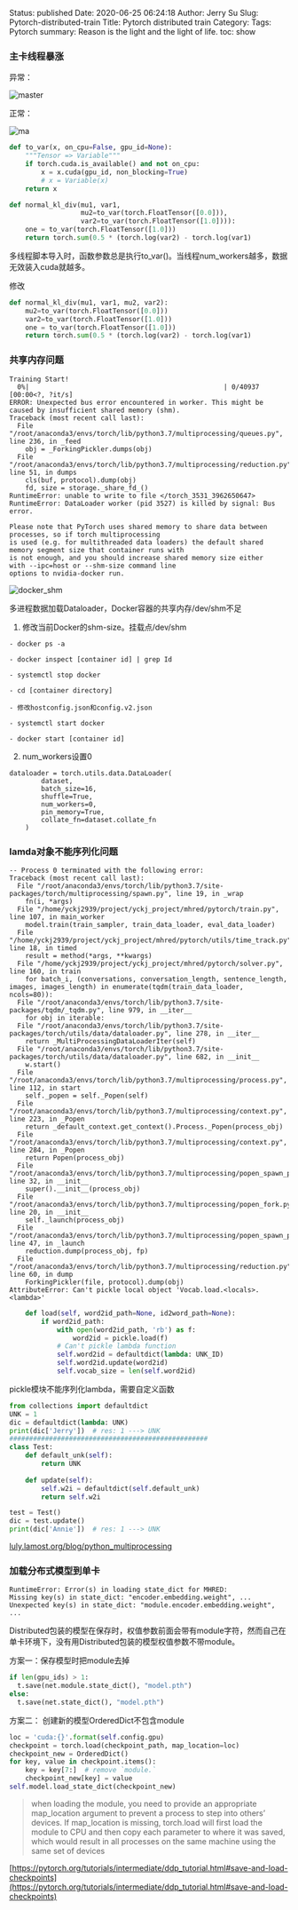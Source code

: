 Status: published
Date: 2020-06-25 06:24:18
Author: Jerry Su
Slug: Pytorch-distributed-train
Title: Pytorch distributed train
Category: 
Tags: Pytorch
summary: Reason is the light and the light of life.
toc: show

### 主卡线程暴涨
异常： 

![master](../images/Pytorch/bug.png)

正常：

![ma](../images/Pytorch/bug_fix.png)

```python
def to_var(x, on_cpu=False, gpu_id=None):
    """Tensor => Variable"""
    if torch.cuda.is_available() and not on_cpu:
        x = x.cuda(gpu_id, non_blocking=True)
        # x = Variable(x)
    return x

def normal_kl_div(mu1, var1, 
                  mu2=to_var(torch.FloatTensor([0.0])),
                  var2=to_var(torch.FloatTensor([1.0]))):
    one = to_var(torch.FloatTensor([1.0]))
    return torch.sum(0.5 * (torch.log(var2) - torch.log(var1)
```
多线程脚本导入时，函数参数总是执行to_var()。当线程num_workers越多，数据无效装入cuda就越多。

修改
```python
def normal_kl_div(mu1, var1, mu2, var2):
    mu2=to_var(torch.FloatTensor([0.0]))
    var2=to_var(torch.FloatTensor([1.0]))
    one = to_var(torch.FloatTensor([1.0]))
    return torch.sum(0.5 * (torch.log(var2) - torch.log(var1)
```


### 共享内存问题
```
Training Start!
  0%|                                                 | 0/40937 [00:00<?, ?it/s]
ERROR: Unexpected bus error encountered in worker. This might be caused by insufficient shared memory (shm).
Traceback (most recent call last):
  File "/root/anaconda3/envs/torch/lib/python3.7/multiprocessing/queues.py", line 236, in _feed
    obj = _ForkingPickler.dumps(obj)
  File "/root/anaconda3/envs/torch/lib/python3.7/multiprocessing/reduction.py", line 51, in dumps
    cls(buf, protocol).dump(obj)
    fd, size = storage._share_fd_()
RuntimeError: unable to write to file </torch_3531_3962650647>
RuntimeError: DataLoader worker (pid 3527) is killed by signal: Bus error.
```

```
Please note that PyTorch uses shared memory to share data between processes, so if torch multiprocessing 
is used (e.g. for multithreaded data loaders) the default shared memory segment size that container runs with 
is not enough, and you should increase shared memory size either with --ipc=host or --shm-size command line 
options to nvidia-docker run.
```

![docker_shm](../images/Pytorch/docker_shm.png)

多进程数据加载Dataloader，Docker容器的共享内存/dev/shm不足

1. 修改当前Docker的shm-size。挂载点/dev/shm

```
- docker ps -a

- docker inspect [container id] | grep Id

- systemctl stop docker

- cd [container directory]

- 修改hostconfig.json和config.v2.json

- systemctl start docker

- docker start [container id]
```

2.  num_workers设置0

```
dataloader = torch.utils.data.DataLoader(
        dataset,
        batch_size=16,
        shuffle=True,
        num_workers=0,
        pin_memory=True,
        collate_fn=dataset.collate_fn
    )
```

### lamda对象不能序列化问题

```
-- Process 0 terminated with the following error:
Traceback (most recent call last):
  File "/root/anaconda3/envs/torch/lib/python3.7/site-packages/torch/multiprocessing/spawn.py", line 19, in _wrap
    fn(i, *args)
  File "/home/yckj2939/project/yckj_project/mhred/pytorch/train.py", line 107, in main_worker
    model.train(train_sampler, train_data_loader, eval_data_loader)
  File "/home/yckj2939/project/yckj_project/mhred/pytorch/utils/time_track.py", line 18, in timed
    result = method(*args, **kwargs)
  File "/home/yckj2939/project/yckj_project/mhred/pytorch/solver.py", line 160, in train
    for batch_i, (conversations, conversation_length, sentence_length, images, images_length) in enumerate(tqdm(train_data_loader, ncols=80)):
  File "/root/anaconda3/envs/torch/lib/python3.7/site-packages/tqdm/_tqdm.py", line 979, in __iter__
    for obj in iterable:
  File "/root/anaconda3/envs/torch/lib/python3.7/site-packages/torch/utils/data/dataloader.py", line 278, in __iter__
    return _MultiProcessingDataLoaderIter(self)
  File "/root/anaconda3/envs/torch/lib/python3.7/site-packages/torch/utils/data/dataloader.py", line 682, in __init__
    w.start()
  File "/root/anaconda3/envs/torch/lib/python3.7/multiprocessing/process.py", line 112, in start
    self._popen = self._Popen(self)
  File "/root/anaconda3/envs/torch/lib/python3.7/multiprocessing/context.py", line 223, in _Popen
    return _default_context.get_context().Process._Popen(process_obj)
  File "/root/anaconda3/envs/torch/lib/python3.7/multiprocessing/context.py", line 284, in _Popen
    return Popen(process_obj)
  File "/root/anaconda3/envs/torch/lib/python3.7/multiprocessing/popen_spawn_posix.py", line 32, in __init__
    super().__init__(process_obj)
  File "/root/anaconda3/envs/torch/lib/python3.7/multiprocessing/popen_fork.py", line 20, in __init__
    self._launch(process_obj)
  File "/root/anaconda3/envs/torch/lib/python3.7/multiprocessing/popen_spawn_posix.py", line 47, in _launch
    reduction.dump(process_obj, fp)
  File "/root/anaconda3/envs/torch/lib/python3.7/multiprocessing/reduction.py", line 60, in dump
    ForkingPickler(file, protocol).dump(obj)
AttributeError: Can't pickle local object 'Vocab.load.<locals>.<lambda>'
```

```python
    def load(self, word2id_path=None, id2word_path=None):
        if word2id_path:
            with open(word2id_path, 'rb') as f:
                word2id = pickle.load(f)
            # Can't pickle lambda function
            self.word2id = defaultdict(lambda: UNK_ID)
            self.word2id.update(word2id)
            self.vocab_size = len(self.word2id)
```

pickle模块不能序列化lambda，需要自定义函数

```python
from collections import defaultdict
UNK = 1
dic = defaultdict(lambda: UNK)
print(dic['Jerry'])  # res: 1 ---> UNK
##################################################
class Test:
    def default_unk(self):
        return UNK
    
    def update(self):
        self.w2i = defaultdict(self.default_unk)
        return self.w2i

test = Test()
dic = test.update()
print(dic['Annie'])  # res: 1 ---> UNK
```

[luly.lamost.org/blog/python_multiprocessing](http://luly.lamost.org/blog/python_multiprocessing.html)

### 加载分布式模型到单卡

```
RuntimeError: Error(s) in loading state_dict for MHRED:
Missing key(s) in state_dict: "encoder.embedding.weight", ...
Unexpected key(s) in state_dict: "module.encoder.embedding.weight", ...
```

Distributed包装的模型在保存时，权值参数前面会带有module字符，然而自己在单卡环境下，没有用Distributed包装的模型权值参数不带module。

方案一：保存模型时把module去掉
```python
if len(gpu_ids) > 1:
  t.save(net.module.state_dict(), "model.pth")
else:
  t.save(net.state_dict(), "model.pth")
```

方案二： 创建新的模型OrderedDict不包含module
```python
loc = 'cuda:{}'.format(self.config.gpu)
checkpoint = torch.load(checkpoint_path, map_location=loc)
checkpoint_new = OrderedDict()
for key, value in checkpoint.items():
    key = key[7:]  # remove `module.`
    checkpoint_new[key] = value
self.model.load_state_dict(checkpoint_new)
```

> when loading the module, you need to provide an appropriate map_location argument to prevent a process to step into others’ devices. If map_location is missing, torch.load will first load the module to CPU and then copy each parameter to where it was saved, which would result in all processes on the same machine using the same set of devices

[https://pytorch.org/tutorials/intermediate/ddp_tutorial.html#save-and-load-checkpoints](https://pytorch.org/tutorials/intermediate/ddp_tutorial.html#save-and-load-checkpoints)